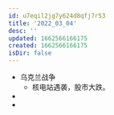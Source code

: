 ```yaml
---
id: u7eqil2jg7y624d8qfj7r53
title: '2022_03_04'
desc: ''
updated: 1662566166175
created: 1662566166175
isDir: false
---
```

- 乌克兰战争
	- 核电站遇袭，股市大跌。
-
-
